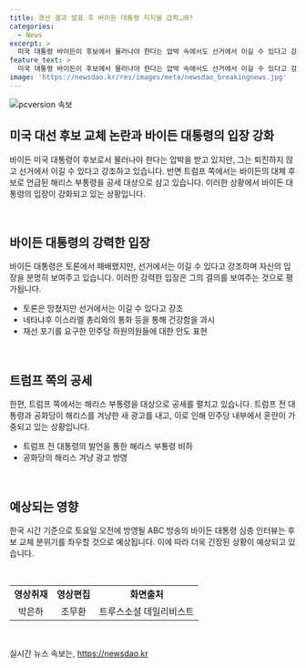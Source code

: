 ```yaml
---
title: 경선 결과 발표 후 바이든 대통령 지지율 급락…왜?
categories:
  - News
excerpt: >
  미국 대통령 바이든이 후보에서 물러나야 한다는 압박 속에서도 선거에서 이길 수 있다고 강조하고 있다. 하지만 트럼프 측에서는 바이든의 대체 후보로 해리스 부통령을 겨냥한 공세를 펼치고 있으며, 민주당 내에서도 후보 교체를 요구하는 의원들이 늘어나고 있다. 바이든은 민주당 주지사들에게 일부 행사를 취소하고 더 많이 쉬어야 한다는 발언으로 좌절을 안겼고, 트럼프 전 대통령은 해리스 부통령을 비하하는 발언을 했다. 바이든 대통령의 심층 인터뷰 방송이 후보 교체의 분위기를 좌우할 전망이다.
feature_text: >
  미국 대통령 바이든이 후보에서 물러나야 한다는 압박 속에서도 선거에서 이길 수 있다고 강조하고 있다. 하지만 트럼프 측에서는 바이든의 대체 후보로 해리스 부통령을 겨냥한 공세를 펼치고 있으며, 민주당 내에서도 후보 교체를 요구하는 의원들이 늘어나고 있다. 바이든은 민주당 주지사들에게 일부 행사를 취소하고 더 많이 쉬어야 한다는 발언으로 좌절을 안겼고, 트럼프 전 대통령은 해리스 부통령을 비하하는 발언을 했다. 바이든 대통령의 심층 인터뷰 방송이 후보 교체의 분위기를 좌우할 전망이다.
image: 'https://newsdao.kr/res/images/meta/newsdao_breakingnews.jpg'
---
```


<p><img src="https://newsdao.kr/res/images/meta/newsdao_breakingnews.jpg" alt="pcversion 속보" /></p>

<h2 data-ke-size="size26">미국 대선 후보 교체 논란과 바이든 대통령의 입장 강화</h2>

<p>바이든 미국 대통령이 후보로서 물러나야 한다는 압박을 받고 있지만, 그는 퇴진하지 않고 선거에서 이길 수 있다고 강조하고 있습니다. 반면 트럼프 쪽에서는 바이든의 대체 후보로 언급된 해리스 부통령을 공세 대상으로 삼고 있습니다. 이러한 상황에서 바이든 대통령의 입장이 강화되고 있는 상황입니다.</p>

<p data-ke-size="size16">&nbsp;</p>

<h2 data-ke-size="size24">바이든 대통령의 강력한 입장</h2>

<p>바이든 대통령은 토론에서 패배했지만, 선거에서는 이길 수 있다고 강조하며 자신의 입장을 분명히 보여주고 있습니다. 이러한 강력한 입장은 그의 결의를 보여주는 것으로 평가됩니다.</p>

<ul>
  <li>토론은 망쳤지만 선거에서는 이길 수 있다고 강조</li>
  <li>네타냐후 이스라엘 총리와의 통화 등을 통해 건강함을 과시</li>
  <li>재선 포기를 요구한 민주당 하원의원들에 대한 안도 표현</li>
</ul>

<p data-ke-size="size16">&nbsp;</p>

<h2 data-ke-size="size24">트럼프 쪽의 공세</h2>

<p>한편, 트럼프 쪽에서는 해리스 부통령을 대상으로 공세를 펼치고 있습니다. 트럼프 전 대통령과 공화당이 해리스를 겨냥한 새 광고를 내고, 이로 인해 민주당 내부에서 혼란이 가중되고 있는 상황입니다.</p>

<ul>
  <li>트럼프 전 대통령의 발언을 통한 해리스 부통령 비하</li>
  <li>공화당의 해리스 겨냥 광고 방영</li>
</ul>

<p data-ke-size="size16">&nbsp;</p>

<h2 data-ke-size="size24">예상되는 영향</h2>

<p>한국 시간 기준으로 토요일 오전에 방영될 ABC 방송의 바이든 대통령 심층 인터뷰는 후보 교체 분위기를 좌우할 것으로 예상됩니다. 이에 따라 더욱 긴장된 상황이 예상되고 있습니다.</p>

<p data-ke-size="size16">&nbsp;</p>

<table>
  <tr>
    <td style="text-align: center; height: 17px;"><b>영상취재</b></td>
    <td style="text-align: center; height: 17px;"><b>영상편집</b></td>
    <td style="text-align: center; height: 17px;"><b>화면출처</b></td>
  </tr>
  <tr>
    <td style="text-align: center; height: 17px;">박은하</td>
    <td style="text-align: center; height: 17px;">조무환</td>
    <td style="text-align: center; height: 17px;">트루스소셜 데일리비스트</td>
  </tr>
</table>

<p data-ke-size="size16">&nbsp;</p>
실시간 뉴스 속보는, <a href="https://newsdao.kr" rel="dofollow">https://newsdao.kr</a>


